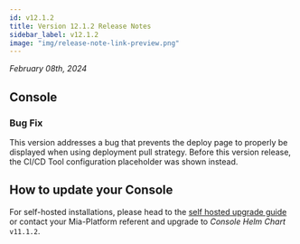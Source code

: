 ```yaml
---
id: v12.1.2
title: Version 12.1.2 Release Notes
sidebar_label: v12.1.2
image: "img/release-note-link-preview.png"
---
```


_February 08th, 2024_

## Console

### Bug Fix

This version addresses a bug that prevents the deploy page to properly be displayed when using deployment pull strategy. Before this version release, the CI/CD Tool configuration placeholder was shown instead.

## How to update your Console

For self-hosted installations, please head to the [self hosted upgrade guide](/docs/12.x.x/infrastructure/self-hosted/installation-chart/how-to-upgrade#v12---version-upgrades) or contact your Mia-Platform referent and upgrade to _Console Helm Chart_ `v11.1.2`.
